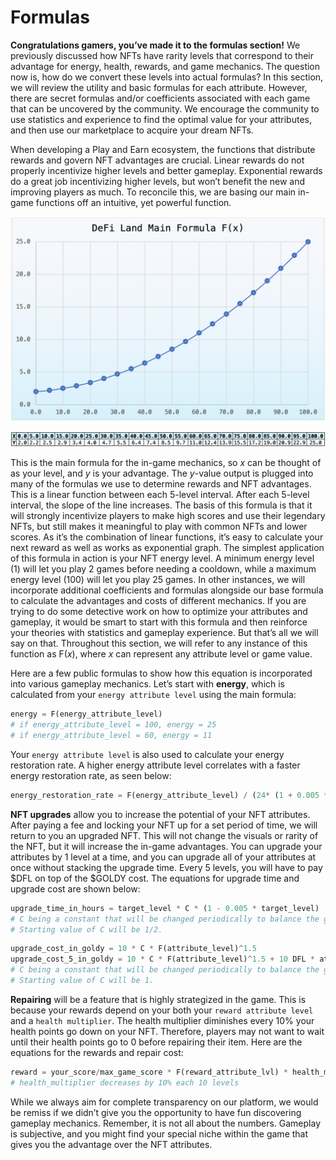 # Formulas

**Congratulations gamers, you’ve made it to the formulas section!** We previously discussed how NFTs have rarity levels that correspond to their advantage for energy, health, rewards, and game mechanics. The question now is, how do we convert these levels into actual formulas? In this section, we will review the utility and basic formulas for each attribute. However, there are secret formulas and/or coefficients associated with each game that can be uncovered by the community. We encourage the community to use statistics and experience to find the optimal value for your attributes, and then use our marketplace to acquire your dream NFTs.

When developing a Play and Earn ecosystem, the functions that distribute rewards and govern NFT advantages are crucial. Linear rewards do not properly incentivize higher levels and better gameplay. Exponential rewards do a great job incentivizing higher levels, but won’t benefit the new and improving players as much. To reconcile this, we are basing our main in-game functions off an intuitive, yet powerful function.

![Main Formula for DeFi Land Game Mechanics](<../../.gitbook/assets/image (12).png>)

![Advantage (y) vs. Level (x)](<../../.gitbook/assets/image (8).png>)

This is the main formula for the in-game mechanics, so _x_ can be thought of as your level, and _y_ is your advantage. The _y_-value output is plugged into many of the formulas we use to determine rewards and NFT advantages. This is a linear function between each 5-level interval. After each 5-level interval, the slope of the line increases. The basis of this formula is that it will strongly incentivize players to make high scores and use their legendary NFTs, but still makes it meaningful to play with common NFTs and lower scores. As it’s the combination of linear functions, it’s easy to calculate your next reward as well as works as exponential graph. The simplest application of this formula in action is your NFT energy level. A minimum energy level (1) will let you play 2 games before needing a cooldown, while a maximum energy level (100) will let you play 25 games. In other instances, we will incorporate additional coefficients and formulas alongside our base formula to calculate the advantages and costs of different mechanics. If you are trying to do some detective work on how to optimize your attributes and gameplay, it would be smart to start with this formula and then reinforce your theories with statistics and gameplay experience. But that’s all we will say on that. Throughout this section, we will refer to any instance of this function as F(_x_), where _x_ can represent any attribute level or game value.

Here are a few public formulas to show how this equation is incorporated into various gameplay mechanics. Let’s start with **energy**, which is calculated from your `energy attribute level` using the main formula:&#x20;

```python
energy = F(energy_attribute_level)
# if energy_attribute_level = 100, energy = 25
# if energy_attribute_level = 60, energy = 11
```

Your `energy attribute level` is also used to calculate your energy restoration rate. A higher energy attribute level correlates with a faster energy restoration rate, as seen below:

```python
energy_restoration_rate = F(energy_attribute_level) / (24* (1 + 0.005 * energy_attribute_level))
```

**NFT upgrades** allow you to increase the potential of your NFT attributes. After paying a fee and locking your NFT up for a set period of time, we will return to you an upgraded NFT. This will not change the visuals or rarity of the NFT, but it will increase the in-game advantages. You can upgrade your attributes by 1 level at a time, and you can upgrade all of your attributes at once without stacking the upgrade time. Every 5 levels, you will have to pay $DFL on top of the $GOLDY cost. The equations for upgrade time and upgrade cost are shown below:&#x20;

```python
upgrade_time_in_hours = target_level * C * (1 - 0.005 * target_level)
# C being a constant that will be changed periodically to balance the game.
# Starting value of C will be 1/2.
```

```python
upgrade_cost_in_goldy = 10 * C * F(attribute_level)^1.5
upgrade_cost_5_in_goldy = 10 * C * F(attribute_level)^1.5 + 10 DFL * attribute_level
# C being a constant that will be changed periodically to balance the game.
# Starting value of C will be 1.
```

**Repairing** will be a feature that is highly strategized in the game. This is because your rewards depend on your both your `reward attribute level` and a `health multiplier`. The health multiplier diminishes every 10% your health points go down on your NFT. Therefore, players may not want to wait until their health points go to 0 before repairing their item. Here are the equations for the rewards and repair cost:

```python
reward = your_score/max_game_score * F(reward_attribute_lvl) * health_multiplier * balancing_reward_constant
# health_multiplier decreases by 10% each 10 levels
```

While we always aim for complete transparency on our platform, we would be remiss if we didn’t give you the opportunity to have fun discovering gameplay mechanics. Remember, it is not all about the numbers. Gameplay is subjective, and you might find your special niche within the game that gives you the advantage over the NFT attributes.
